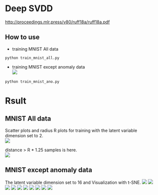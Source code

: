 # Deep SVDD
http://proceedings.mlr.press/v80/ruff18a/ruff18a.pdf

## How to use
- training MNIST All data
```
python train_mnist_all.py
```
- training MNIST except anomaly data<br>
![](./explain1.png) 
```
python train_mnist_ano.py
```

# Rsult

## MNIST All data
Scatter plots and radius R plots for training with the latent variable dimension set to 2.<br>
![](./mnist_train_z.png)

distance > R * 1.25 samples is here.<br>
![](./mnist_train_anomaly.png)

## MNIST except anomaly data
The latent variable dimension set to 16 and Visualization with t-SNE.
![](./mnist_tsne_0_anomaly.png)
![](./mnist_tsne_1_anomaly.png)
![](./mnist_tsne_2_anomaly.png)
![](./mnist_tsne_3_anomaly.png)
![](./mnist_tsne_4_anomaly.png)
![](./mnist_tsne_5_anomaly.png)
![](./mnist_tsne_6_anomaly.png)
![](./mnist_tsne_7_anomaly.png)
![](./mnist_tsne_8_anomaly.png)
![](./mnist_tsne_9_anomaly.png)
